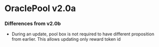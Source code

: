 # OraclePool v2.0a

### Differences from v2.0b

- During an update, pool box is not required to have different proposition from earlier. This allows updating only reward token id